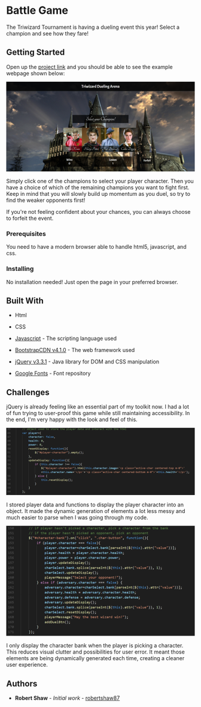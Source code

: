 # Battle Game

The Triwizard Tournament is having a dueling event this year! Select a champion and see how they fare!

## Getting Started

Open up the [project link](https://robertshaw87.github.io/Battle-Game/) and you should be able to see the example webpage shown below:

![Battle Game](assets/images/readme-game.png "Battle Game")

Simply click one of the champions to select your player character. Then you have a choice of which of the remaining champions you want to fight first. Keep in mind that you will slowly build up momentum as you duel, so try to find the weaker opponents first!

If you're not feeling confident about your chances, you can always choose to forfeit the event. 

### Prerequisites

You need to have a modern browser able to handle html5, javascript, and css. 

### Installing

No installation needed! Just open the page in your preferred browser.

## Built With

* Html

* CSS

* [Javascript](https://www.javascript.com/) - The scripting language used

* [BootstrapCDN v4.1.0](https://getbootstrap.com/docs/4.1/getting-started/introduction/) - The web framework used

* [jQuery v3.3.1](http://jquery.com/) - Java library for DOM and CSS manipulation

* [Google Fonts](https://fonts.google.com/) - Font repository

## Challenges

jQuery is already feeling like an essential part of my toolkit now. I had a lot of fun trying to user-proof this game while still maintaining accessibility. In the end, I'm very happy with the look and feel of this.

![Player Object](assets/images/player-object.PNG "Player Object")

I stored player data and functions to display the player character into an object. It made the dynamic generation of elements a lot less messy and much easier to parse when I was going through my code.

![Character Bank](assets/images/character-bank.PNG "Character Bank")

I only display the character bank when the player is picking a character. This reduces visual clutter and possibilities for user error. It meant those elements are being dynamically generated each time, creating a cleaner user experience.

## Authors

* **Robert Shaw** - *Initial work* - [robertshaw87](https://github.com/robertshaw87)
